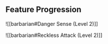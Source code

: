 ## Feature Progression

![[barbarian#Danger Sense (Level 2)]]

![[barbarian#Reckless Attack (Level 2)]]
